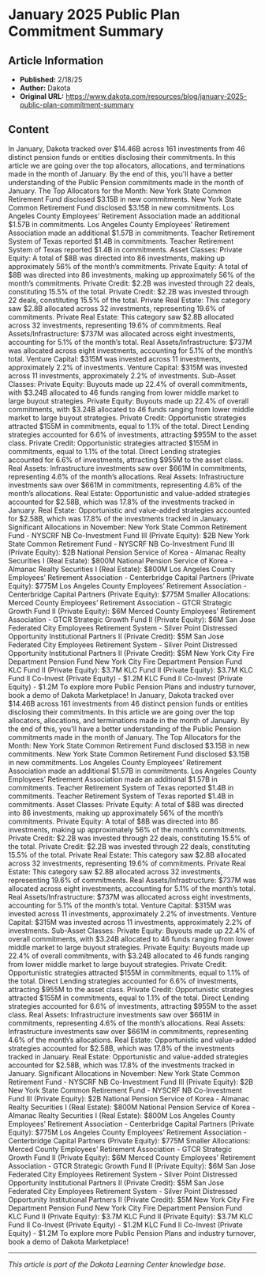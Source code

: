 # January 2025 Public Plan Commitment Summary

## Article Information
- **Published:** 2/18/25
- **Author:** Dakota
- **Original URL:** https://www.dakota.com/resources/blog/january-2025-public-plan-commitment-summary

## Content

In January, Dakota tracked over $14.46B across 161 investments from 46 distinct pension funds or entities disclosing their commitments. In this article we are going over the top allocators, allocations, and terminations made in the month of January. By the end of this, you'll have a better understanding of the Public Pension commitments made in the month of January. The Top Allocators for the Month: New York State Common Retirement Fund disclosed $3.15B in new commitments. New York State Common Retirement Fund disclosed $3.15B in new commitments. Los Angeles County Employees’ Retirement Association made an additional $1.57B in commitments. Los Angeles County Employees’ Retirement Association made an additional $1.57B in commitments. Teacher Retirement System of Texas reported $1.4B in commitments. Teacher Retirement System of Texas reported $1.4B in commitments. Asset Classes: Private Equity: A total of $8B was directed into 86 investments, making up approximately 56% of the month’s commitments. Private Equity: A total of $8B was directed into 86 investments, making up approximately 56% of the month’s commitments. Private Credit: $2.2B was invested through 22 deals, constituting 15.5% of the total. Private Credit: $2.2B was invested through 22 deals, constituting 15.5% of the total. Private Real Estate: This category saw $2.8B allocated across 32 investments, representing 19.6% of commitments. Private Real Estate: This category saw $2.8B allocated across 32 investments, representing 19.6% of commitments. Real Assets/Infrastructure: $737M was allocated across eight investments, accounting for 5.1% of the month’s total. Real Assets/Infrastructure: $737M was allocated across eight investments, accounting for 5.1% of the month’s total. Venture Capital: $315M was invested across 11 investments, approximately 2.2% of investments. Venture Capital: $315M was invested across 11 investments, approximately 2.2% of investments. Sub-Asset Classes: Private Equity: Buyouts made up 22.4% of overall commitments, with $3.24B allocated to 46 funds ranging from lower middle market to large buyout strategies. Private Equity: Buyouts made up 22.4% of overall commitments, with $3.24B allocated to 46 funds ranging from lower middle market to large buyout strategies. Private Credit: Opportunistic strategies attracted $155M in commitments, equal to 1.1% of the total. Direct Lending strategies accounted for 6.6% of investments, attracting $955M to the asset class. Private Credit: Opportunistic strategies attracted $155M in commitments, equal to 1.1% of the total. Direct Lending strategies accounted for 6.6% of investments, attracting $955M to the asset class. Real Assets: Infrastructure investments saw over $661M in commitments, representing 4.6% of the month’s allocations. Real Assets: Infrastructure investments saw over $661M in commitments, representing 4.6% of the month’s allocations. Real Estate: Opportunistic and value-added strategies accounted for $2.58B, which was 17.8% of the investments tracked in January. Real Estate: Opportunistic and value-added strategies accounted for $2.58B, which was 17.8% of the investments tracked in January. Significant Allocations in November: New York State Common Retirement Fund - NYSCRF NB Co-Investment Fund III (Private Equity): $2B New York State Common Retirement Fund - NYSCRF NB Co-Investment Fund III (Private Equity): $2B National Pension Service of Korea - Almanac Realty Securities I (Real Estate): $800M National Pension Service of Korea - Almanac Realty Securities I (Real Estate): $800M Los Angeles County Employees’ Retirement Association - Centerbridge Capital Partners (Private Equity): $775M Los Angeles County Employees’ Retirement Association - Centerbridge Capital Partners (Private Equity): $775M Smaller Allocations: Merced County Employees’ Retirement Association - GTCR Strategic Growth Fund II (Private Equity): $6M Merced County Employees’ Retirement Association - GTCR Strategic Growth Fund II (Private Equity): $6M San Jose Federated City Employees Retirement System - Silver Point Distressed Opportunity Institutional Partners II (Private Credit): $5M San Jose Federated City Employees Retirement System - Silver Point Distressed Opportunity Institutional Partners II (Private Credit): $5M New York City Fire Department Pension Fund New York City Fire Department Pension Fund KLC Fund II (Private Equity): $3.7M KLC Fund II (Private Equity): $3.7M KLC Fund II Co-Invest (Private Equity) - $1.2M KLC Fund II Co-Invest (Private Equity) - $1.2M To explore more Public Pension Plans and industry turnover, book a demo of Dakota Marketplace! In January, Dakota tracked over $14.46B across 161 investments from 46 distinct pension funds or entities disclosing their commitments. In this article we are going over the top allocators, allocations, and terminations made in the month of January. By the end of this, you'll have a better understanding of the Public Pension commitments made in the month of January. The Top Allocators for the Month: New York State Common Retirement Fund disclosed $3.15B in new commitments. New York State Common Retirement Fund disclosed $3.15B in new commitments. Los Angeles County Employees’ Retirement Association made an additional $1.57B in commitments. Los Angeles County Employees’ Retirement Association made an additional $1.57B in commitments. Teacher Retirement System of Texas reported $1.4B in commitments. Teacher Retirement System of Texas reported $1.4B in commitments. Asset Classes: Private Equity: A total of $8B was directed into 86 investments, making up approximately 56% of the month’s commitments. Private Equity: A total of $8B was directed into 86 investments, making up approximately 56% of the month’s commitments. Private Credit: $2.2B was invested through 22 deals, constituting 15.5% of the total. Private Credit: $2.2B was invested through 22 deals, constituting 15.5% of the total. Private Real Estate: This category saw $2.8B allocated across 32 investments, representing 19.6% of commitments. Private Real Estate: This category saw $2.8B allocated across 32 investments, representing 19.6% of commitments. Real Assets/Infrastructure: $737M was allocated across eight investments, accounting for 5.1% of the month’s total. Real Assets/Infrastructure: $737M was allocated across eight investments, accounting for 5.1% of the month’s total. Venture Capital: $315M was invested across 11 investments, approximately 2.2% of investments. Venture Capital: $315M was invested across 11 investments, approximately 2.2% of investments. Sub-Asset Classes: Private Equity: Buyouts made up 22.4% of overall commitments, with $3.24B allocated to 46 funds ranging from lower middle market to large buyout strategies. Private Equity: Buyouts made up 22.4% of overall commitments, with $3.24B allocated to 46 funds ranging from lower middle market to large buyout strategies. Private Credit: Opportunistic strategies attracted $155M in commitments, equal to 1.1% of the total. Direct Lending strategies accounted for 6.6% of investments, attracting $955M to the asset class. Private Credit: Opportunistic strategies attracted $155M in commitments, equal to 1.1% of the total. Direct Lending strategies accounted for 6.6% of investments, attracting $955M to the asset class. Real Assets: Infrastructure investments saw over $661M in commitments, representing 4.6% of the month’s allocations. Real Assets: Infrastructure investments saw over $661M in commitments, representing 4.6% of the month’s allocations. Real Estate: Opportunistic and value-added strategies accounted for $2.58B, which was 17.8% of the investments tracked in January. Real Estate: Opportunistic and value-added strategies accounted for $2.58B, which was 17.8% of the investments tracked in January. Significant Allocations in November: New York State Common Retirement Fund - NYSCRF NB Co-Investment Fund III (Private Equity): $2B New York State Common Retirement Fund - NYSCRF NB Co-Investment Fund III (Private Equity): $2B National Pension Service of Korea - Almanac Realty Securities I (Real Estate): $800M National Pension Service of Korea - Almanac Realty Securities I (Real Estate): $800M Los Angeles County Employees’ Retirement Association - Centerbridge Capital Partners (Private Equity): $775M Los Angeles County Employees’ Retirement Association - Centerbridge Capital Partners (Private Equity): $775M Smaller Allocations: Merced County Employees’ Retirement Association - GTCR Strategic Growth Fund II (Private Equity): $6M Merced County Employees’ Retirement Association - GTCR Strategic Growth Fund II (Private Equity): $6M San Jose Federated City Employees Retirement System - Silver Point Distressed Opportunity Institutional Partners II (Private Credit): $5M San Jose Federated City Employees Retirement System - Silver Point Distressed Opportunity Institutional Partners II (Private Credit): $5M New York City Fire Department Pension Fund New York City Fire Department Pension Fund KLC Fund II (Private Equity): $3.7M KLC Fund II (Private Equity): $3.7M KLC Fund II Co-Invest (Private Equity) - $1.2M KLC Fund II Co-Invest (Private Equity) - $1.2M To explore more Public Pension Plans and industry turnover, book a demo of Dakota Marketplace!

---

*This article is part of the Dakota Learning Center knowledge base.*